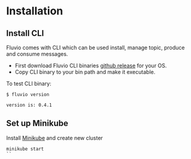 # Installation

## Install CLI

Fluvio comes with CLI which can be used install, manage topic, produce and consume messages.

* First download Fluvio CLI binaries [github release](https://github.com/infinyon/fluvio/releases) for your OS.
* Copy CLI binary to your bin path and make it executable.

To test CLI binary:
```
$ fluvio version

version is: 0.4.1
```

## Set up Minikube

Install [Minikube](https://www.fluvio.io/docs/getting-started/minikube/) and create new cluster

```
minikube start
``

